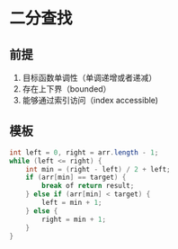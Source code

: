 # 二分查找

## 前提

1. 目标函数单调性（单调递增或者递减）
2. 存在上下界（bounded）
3. 能够通过索引访问（index accessible)

## 模板

```java
int left = 0, right = arr.length - 1;
while (left <= right) {
    int min = (right - left) / 2 + left;
    if (arr[min] == target) {
        break of return result;
    } else if (arr[min] < target) {
        left = min + 1;
    } else {
        right = min + 1;
    }
}
```

